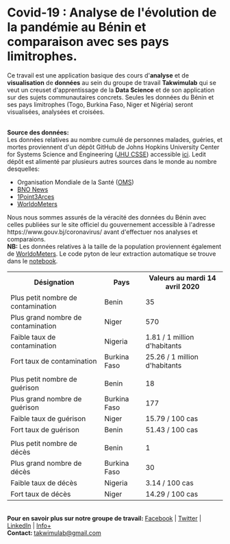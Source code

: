 # Covid-19 : Analyse de l'évolution de la pandémie au Bénin et comparaison avec ses pays limitrophes.

Ce travail est une application basique des cours d'<b>analyse</b> et de <b>visualisation</b> de <b>données</b> au sein du groupe de travail  <b>Takwimulab</b> qui se veut un creuset d'apprentissage de la <b>Data Science</b> et de son application sur des sujets communautaires concrets. Seules les données du Bénin et ses pays limitrophes (Togo, Burkina Faso, Niger et Nigéria) seront visualisées, analysées et croisées.

<br>
<b>Source des données:</b><br>
Les données relatives au nombre cumulé de personnes malades, guéries, et mortes proviennent d'un dépôt GitHub de Johns Hopkins University Center for Systems Science and Engineering (<a href="https://systems.jhu.edu/" target="_blank">JHU CSSE</a>) accessible <a href="https://github.com/CSSEGISandData/COVID-19" target="_blank">ici</a>. Ledit dépôt est alimenté par plusieurs autres sources dans le monde au nombre desquelles:
<ul>
  <li>Organisation Mondiale de la Santé (<a href="https://www.who.int/" target="_blank">OMS</a>)</li>
  <li><a href="https://bnonews.com/index.php/2020/02/the-latest-coronavirus-cases/" target="_blank">BNO News</a></li>
  <li><a href="https://coronavirus.1point3acres.com/en" target="_blank">1Point3Arces</a></li>
  <li><a href="https://www.worldometers.info/coronavirus/" target="_blank">WorldoMeters</a></li>
</ul>
Nous nous sommes assurés de la véracité des données du Bénin avec celles publiées sur le site officiel du gouvernement accessible à l'adresse https://www.gouv.bj/coronavirus/ avant d'effectuer nos analyses et comparaions. <br>
<b>NB:</b> Les données relatives à la taille de la population proviennent également de <a href="https://www.worldometers.info/" target="_blank">WorldoMeters</a>. Le code pyton de leur extraction automatique se trouve dans le <a href="https://github.com/Takwimu-Lab/Covid-19-BJ/blob/master/Analyse%20descriptive%20et%20comparative%20du%20Covid-19%20au%20B%C3%A9nin%20-%2001%20.ipynb" target="_blank">notebook</a>.
<br>
<table class="tg">
  <tr>
    <th class="tg-u6fn">Désignation</th>
    <th class="tg-k4jp">Pays</th>
    <th class="tg-k4jp">Valeurs au mardi 14 avril 2020</th>
  </tr>
  <tr>
    <td class="tg-zd5i">Plus petit nombre de contamination</td>
    <td class="tg-0r18">Benin</td>
    <td class="tg-0r18">35</td>
  </tr>
  <tr>
    <td class="tg-zd5i">Plus grand nombre de contamination</td>
    <td class="tg-0r18">Niger</td>
    <td class="tg-0r18">570</td>
  </tr>
  <tr>
    <td class="tg-zd5i">Faible taux de contamination</td>
    <td class="tg-0r18">Nigeria</td>
    <td class="tg-0r18">1.81 / 1 million d'habitants</td>
  </tr>
  <tr>
    <td class="tg-zd5i">Fort taux de contamination</td>
    <td class="tg-0r18">Burkina Faso</td>
    <td class="tg-0r18">25.26 / 1 million d'habitants</td>
  </tr>
  <tr>
    <td class="tg-zd5i"></td>
    <td class="tg-0r18"></td>
    <td class="tg-0r18"></td>
  </tr>
  <tr>
    <td class="tg-zd5i">Plus petit nombre de guérison</td>
    <td class="tg-0r18">Benin</td>
    <td class="tg-0r18">18</td>
  </tr>
  <tr>
    <td class="tg-zd5i">Plus grand nombre de guérison</td>
    <td class="tg-0r18">Burkina Faso</td>
    <td class="tg-0r18">177</td>
  </tr>
  <tr>
    <td class="tg-zd5i">Faible taux de guérison</td>
    <td class="tg-0r18">Niger</td>
    <td class="tg-0r18">15.79 / 100 cas</td>
  </tr>
  <tr>
    <td class="tg-zd5i">Fort taux de guérison</td>
    <td class="tg-0r18">Benin</td>
    <td class="tg-0r18">51.43 / 100 cas</td>
  </tr>
  <tr>
    <td class="tg-zd5i"></td>
    <td class="tg-0r18"></td>
    <td class="tg-0r18"></td>
  </tr>
  <tr>
    <td class="tg-zd5i">Plus petit nombre de décès</td>
    <td class="tg-0r18">Benin</td>
    <td class="tg-0r18">1</td>
  </tr>
  <tr>
    <td class="tg-zd5i">Plus grand nombre de décès</td>
    <td class="tg-0r18">Burkina Faso</td>
    <td class="tg-0r18">30</td>
  </tr>
  <tr>
    <td class="tg-zd5i">Faible taux de décès</td>
    <td class="tg-0r18">Nigeria</td>
    <td class="tg-0r18">3.14 / 100 cas</td>
  </tr>
  <tr>
    <td class="tg-zd5i">Fort taux de décès</td>
    <td class="tg-0r18">Niger</td>
    <td class="tg-0r18">14.29 / 100 cas</td>
  </tr>
</table>
<br>
<b>Pour en savoir plus sur notre groupe de travail:</b> <a href="https://facebook.com/takwimulab" target="_blank">Facebook</a> | <a href="https://twitter.com/takwimulab" target="_blank">Twitter</a> | <a href="https://www.linkedin.com/company/takwimulab" target="_blank">LinkedIn</a> | <a href="https://takwimulab.gitlab.io/" target="_blank">Info+</a> <br>
<b>Contact: </b> <a href="mailto:takwimulab@gmail.com" target="_blank">takwimulab@gmail.com</a>
<br>


<a href="" target="_blank"></a>
